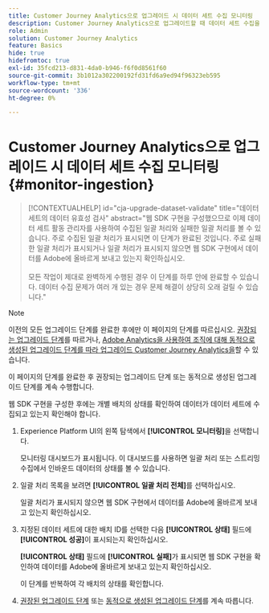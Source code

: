 ```yaml
---
title: Customer Journey Analytics으로 업그레이드 시 데이터 세트 수집 모니터링
description: Customer Journey Analytics으로 업그레이드할 때 데이터 세트 수집을 모니터링하는 방법 알아보기
role: Admin
solution: Customer Journey Analytics
feature: Basics
hide: true
hidefromtoc: true
exl-id: 35fcd213-d831-4da0-b946-f6f0d8561f60
source-git-commit: 3b1012a302200192fd31fd6a9ed94f96323eb595
workflow-type: tm+mt
source-wordcount: '336'
ht-degree: 0%

---
```


# Customer Journey Analytics으로 업그레이드 시 데이터 세트 수집 모니터링 {#monitor-ingestion}

<!-- markdownlint-disable MD034 -->

>[!CONTEXTUALHELP]
>id="cja-upgrade-dataset-validate"
>title="데이터 세트의 데이터 유효성 검사"
>abstract="웹 SDK 구현을 구성했으므로 이제 데이터 세트 활동 관리자를 사용하여 수집된 일괄 처리와 실패한 일괄 처리를 볼 수 있습니다. 주로 수집된 일괄 처리가 표시되면 이 단계가 완료된 것입니다. 주로 실패한 일괄 처리가 표시되거나 일괄 처리가 표시되지 않으면 웹 SDK 구현에서 데이터를 Adobe에 올바르게 보내고 있는지 확인하십시오.<br><br>모든 작업이 제대로 완벽하게 수행된 경우 이 단계를 하루 안에 완료할 수 있습니다. 데이터 수집 문제가 여러 개 있는 경우 문제 해결이 상당히 오래 걸릴 수 있습니다."

<!-- markdownlint-enable MD034 -->

>[!NOTE]
> 
>이전의 모든 업그레이드 단계를 완료한 후에만 이 페이지의 단계를 따르십시오. [권장되는 업그레이드 단계](/help/getting-started/cja-upgrade/cja-upgrade-recommendations.md#recommended-upgrade-steps-for-most-organizations)를 따르거나, [Adobe Analytics을 사용하여 조직에 대해 동적으로 생성된 업그레이드 단계를 따라 업그레이드 Customer Journey Analytics을](https://gigazelle.github.io/cja-ttv/)할 수 있습니다.
>
>이 페이지의 단계를 완료한 후 권장되는 업그레이드 단계 또는 동적으로 생성된 업그레이드 단계를 계속 수행합니다.

<!-- Should we single source this instead of duplicate it? The following steps were copied from: /help/data-ingestion/aepwebsdk.md-->

웹 SDK 구현을 구성한 후에는 개별 배치의 상태를 확인하여 데이터가 데이터 세트에 수집되고 있는지 확인해야 합니다.

1. Experience Platform UI의 왼쪽 탐색에서 **[!UICONTROL 모니터링]**&#x200B;을 선택합니다.

   모니터링 대시보드가 표시됩니다. 이 대시보드를 사용하면 일괄 처리 또는 스트리밍 수집에서 인바운드 데이터의 상태를 볼 수 있습니다.

   <!-- insert screenshot -->

1. 일괄 처리 목록을 보려면 **[!UICONTROL 일괄 처리 전체]**&#x200B;를 선택하십시오.

   일괄 처리가 표시되지 않으면 웹 SDK 구현에서 데이터를 Adobe에 올바르게 보내고 있는지 확인하십시오.

   <!-- insert screenshot -->

1. 지정된 데이터 세트에 대한 배치 ID를 선택한 다음 **[!UICONTROL 상태]** 필드에 **[!UICONTROL 성공]**&#x200B;이 표시되는지 확인하십시오.

   **[!UICONTROL 상태]** 필드에 **[!UICONTROL 실패]**&#x200B;가 표시되면 웹 SDK 구현을 확인하여 데이터를 Adobe에 올바르게 보내고 있는지 확인하십시오.

   이 단계를 반복하여 각 배치의 상태를 확인합니다.

1. [권장된 업그레이드 단계](/help/getting-started/cja-upgrade/cja-upgrade-recommendations.md#recommended-upgrade-steps-for-most-organizations) 또는 [동적으로 생성된 업그레이드 단계](https://gigazelle.github.io/cja-ttv/)를 계속 따릅니다.

